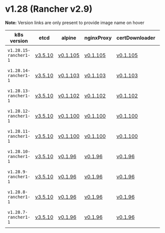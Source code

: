 # v1.28 (Rancher v2.9)

**Note:** Version links are only present to provide image name on hover

| k8s version| etcd| alpine| nginxProxy| certDownloader| kubernetesServicesSidecar| kubedns| dnsmasq| kubednsSidecar| kubednsAutoscaler| coredns| corednsAutoscaler| nodelocal| kubernetes| flannel| flannelCni| calicoNode| calicoCni| calicoControllers| calicoCtl| calicoFlexVol| canalNode| canalCni| canalControllers| canalFlannel| canalFlexVol| weaveNode| weaveCni| podInfraContainer| ingress| ingressBackend| ingressWebhook| metricsServer| windowsPodInfraContainer| aciCniDeployContainer| aciHostContainer| aciOpflexContainer| aciMcastContainer| aciOvsContainer| aciControllerContainer |
| ----- | ----- | ----- | ----- | ----- | ----- | ----- | ----- | ----- | ----- | ----- | ----- | ----- | ----- | ----- | ----- | ----- | ----- | ----- | ----- | ----- | ----- | ----- | ----- | ----- | ----- | ----- | ----- | ----- | ----- | ----- | ----- | ----- | ----- | ----- | ----- | ----- | ----- | ----- | -----  |
| `v1.28.15-rancher1-1` | [v3.5.10](## "rancher/mirrored-coreos-etcd")| [v0.1.105](## "rancher/rke-tools")| [v0.1.105](## "rancher/rke-tools")| [v0.1.105](## "rancher/rke-tools")| [v0.1.105](## "rancher/rke-tools")| [1.22.28](## "rancher/mirrored-k8s-dns-kube-dns")| [1.22.28](## "rancher/mirrored-k8s-dns-dnsmasq-nanny")| [1.22.28](## "rancher/mirrored-k8s-dns-sidecar")| [v1.8.9](## "rancher/mirrored-cluster-proportional-autoscaler")| [1.10.1](## "rancher/mirrored-coredns-coredns")| [v1.8.9](## "rancher/mirrored-cluster-proportional-autoscaler")| [1.22.28](## "rancher/mirrored-k8s-dns-node-cache")| [v1.28.15-rancher1](## "rancher/hyperkube")| [v0.24.2](## "rancher/mirrored-flannel-flannel")| [v0.3.0-rancher9](## "rancher/flannel-cni")| [v3.27.4](## "rancher/mirrored-calico-node")| [v3.27.4-rancher1](## "rancher/calico-cni")| [v3.27.4](## "rancher/mirrored-calico-kube-controllers")| [v3.27.4](## "rancher/mirrored-calico-ctl")| [v3.27.4](## "rancher/mirrored-calico-pod2daemon-flexvol")| [v3.27.4](## "rancher/mirrored-calico-node")| [v3.27.4-rancher1](## "rancher/calico-cni")| [v3.27.4](## "rancher/mirrored-calico-kube-controllers")| [v0.24.2](## "rancher/mirrored-flannel-flannel")| [v3.27.4](## "rancher/mirrored-calico-pod2daemon-flexvol")| [2.8.1](## "weaveworks/weave-kube")| [2.8.1](## "weaveworks/weave-npc")| [3.7](## "rancher/mirrored-pause")| [nginx-1.11.3-rancher1](## "rancher/nginx-ingress-controller")| [1.5-rancher1](## "rancher/mirrored-nginx-ingress-controller-defaultbackend")| [v20231226-1a7112e06](## "rancher/mirrored-ingress-nginx-kube-webhook-certgen")| [v0.7.0](## "rancher/mirrored-metrics-server")| [3.7](## "rancher/mirrored-pause")| [6.1.1.1.81c2369](## "noiro/cnideploy")| [6.1.1.1.81c2369](## "noiro/aci-containers-host")| [6.1.1.1.81c2369](## "noiro/opflex")| [6.1.1.1.81c2369](## "noiro/opflex")| [6.1.1.1.81c2369](## "noiro/openvswitch")| [6.1.1.1.81c2369](## "noiro/aci-containers-controller") |
| `v1.28.14-rancher1-1` | [v3.5.10](## "rancher/mirrored-coreos-etcd")| [v0.1.103](## "rancher/rke-tools")| [v0.1.103](## "rancher/rke-tools")| [v0.1.103](## "rancher/rke-tools")| [v0.1.103](## "rancher/rke-tools")| [1.22.28](## "rancher/mirrored-k8s-dns-kube-dns")| [1.22.28](## "rancher/mirrored-k8s-dns-dnsmasq-nanny")| [1.22.28](## "rancher/mirrored-k8s-dns-sidecar")| [v1.8.9](## "rancher/mirrored-cluster-proportional-autoscaler")| [1.10.1](## "rancher/mirrored-coredns-coredns")| [v1.8.9](## "rancher/mirrored-cluster-proportional-autoscaler")| [1.22.28](## "rancher/mirrored-k8s-dns-node-cache")| [v1.28.14-rancher1](## "rancher/hyperkube")| [v0.24.2](## "rancher/mirrored-flannel-flannel")| [v0.3.0-rancher9](## "rancher/flannel-cni")| [v3.27.4](## "rancher/mirrored-calico-node")| [v3.27.4-rancher1](## "rancher/calico-cni")| [v3.27.4](## "rancher/mirrored-calico-kube-controllers")| [v3.27.4](## "rancher/mirrored-calico-ctl")| [v3.27.4](## "rancher/mirrored-calico-pod2daemon-flexvol")| [v3.27.4](## "rancher/mirrored-calico-node")| [v3.27.4-rancher1](## "rancher/calico-cni")| [v3.27.4](## "rancher/mirrored-calico-kube-controllers")| [v0.24.2](## "rancher/mirrored-flannel-flannel")| [v3.27.4](## "rancher/mirrored-calico-pod2daemon-flexvol")| [2.8.1](## "weaveworks/weave-kube")| [2.8.1](## "weaveworks/weave-npc")| [3.7](## "rancher/mirrored-pause")| [nginx-1.11.2-rancher1](## "rancher/nginx-ingress-controller")| [1.5-rancher1](## "rancher/mirrored-nginx-ingress-controller-defaultbackend")| [v20231226-1a7112e06](## "rancher/mirrored-ingress-nginx-kube-webhook-certgen")| [v0.7.0](## "rancher/mirrored-metrics-server")| [3.7](## "rancher/mirrored-pause")| [6.1.1.1.81c2369](## "noiro/cnideploy")| [6.1.1.1.81c2369](## "noiro/aci-containers-host")| [6.1.1.1.81c2369](## "noiro/opflex")| [6.1.1.1.81c2369](## "noiro/opflex")| [6.1.1.1.81c2369](## "noiro/openvswitch")| [6.1.1.1.81c2369](## "noiro/aci-containers-controller") |
| `v1.28.13-rancher1-1` | [v3.5.10](## "rancher/mirrored-coreos-etcd")| [v0.1.102](## "rancher/rke-tools")| [v0.1.102](## "rancher/rke-tools")| [v0.1.102](## "rancher/rke-tools")| [v0.1.102](## "rancher/rke-tools")| [1.22.28](## "rancher/mirrored-k8s-dns-kube-dns")| [1.22.28](## "rancher/mirrored-k8s-dns-dnsmasq-nanny")| [1.22.28](## "rancher/mirrored-k8s-dns-sidecar")| [v1.8.9](## "rancher/mirrored-cluster-proportional-autoscaler")| [1.10.1](## "rancher/mirrored-coredns-coredns")| [v1.8.9](## "rancher/mirrored-cluster-proportional-autoscaler")| [1.22.28](## "rancher/mirrored-k8s-dns-node-cache")| [v1.28.13-rancher1](## "rancher/hyperkube")| [v0.24.2](## "rancher/mirrored-flannel-flannel")| [v0.3.0-rancher9](## "rancher/flannel-cni")| [v3.27.4](## "rancher/mirrored-calico-node")| [v3.27.4-rancher1](## "rancher/calico-cni")| [v3.27.4](## "rancher/mirrored-calico-kube-controllers")| [v3.27.4](## "rancher/mirrored-calico-ctl")| [v3.27.4](## "rancher/mirrored-calico-pod2daemon-flexvol")| [v3.27.4](## "rancher/mirrored-calico-node")| [v3.27.4-rancher1](## "rancher/calico-cni")| [v3.27.4](## "rancher/mirrored-calico-kube-controllers")| [v0.24.2](## "rancher/mirrored-flannel-flannel")| [v3.27.4](## "rancher/mirrored-calico-pod2daemon-flexvol")| [2.8.1](## "weaveworks/weave-kube")| [2.8.1](## "weaveworks/weave-npc")| [3.7](## "rancher/mirrored-pause")| [nginx-1.11.2-rancher1](## "rancher/nginx-ingress-controller")| [1.5-rancher1](## "rancher/mirrored-nginx-ingress-controller-defaultbackend")| [v20231226-1a7112e06](## "rancher/mirrored-ingress-nginx-kube-webhook-certgen")| [v0.7.0](## "rancher/mirrored-metrics-server")| [3.7](## "rancher/mirrored-pause")| [6.0.4.3.81c2369](## "noiro/cnideploy")| [6.0.4.3.81c2369](## "noiro/aci-containers-host")| [6.0.4.3.81c2369](## "noiro/opflex")| [6.0.4.3.81c2369](## "noiro/opflex")| [6.0.4.3.81c2369](## "noiro/openvswitch")| [6.0.4.3.81c2369](## "noiro/aci-containers-controller") |
| `v1.28.12-rancher1-1` | [v3.5.10](## "rancher/mirrored-coreos-etcd")| [v0.1.100](## "rancher/rke-tools")| [v0.1.100](## "rancher/rke-tools")| [v0.1.100](## "rancher/rke-tools")| [v0.1.100](## "rancher/rke-tools")| [1.22.28](## "rancher/mirrored-k8s-dns-kube-dns")| [1.22.28](## "rancher/mirrored-k8s-dns-dnsmasq-nanny")| [1.22.28](## "rancher/mirrored-k8s-dns-sidecar")| [v1.8.9](## "rancher/mirrored-cluster-proportional-autoscaler")| [1.10.1](## "rancher/mirrored-coredns-coredns")| [v1.8.9](## "rancher/mirrored-cluster-proportional-autoscaler")| [1.22.28](## "rancher/mirrored-k8s-dns-node-cache")| [v1.28.12-rancher1](## "rancher/hyperkube")| [v0.24.2](## "rancher/mirrored-flannel-flannel")| [v0.3.0-rancher9](## "rancher/flannel-cni")| [v3.27.0](## "rancher/mirrored-calico-node")| [v3.27.0-rancher1](## "rancher/calico-cni")| [v3.27.0](## "rancher/mirrored-calico-kube-controllers")| [v3.27.0](## "rancher/mirrored-calico-ctl")| [v3.27.0](## "rancher/mirrored-calico-pod2daemon-flexvol")| [v3.27.0](## "rancher/mirrored-calico-node")| [v3.27.0-rancher1](## "rancher/calico-cni")| [v3.27.0](## "rancher/mirrored-calico-kube-controllers")| [v0.24.2](## "rancher/mirrored-flannel-flannel")| [v3.27.0](## "rancher/mirrored-calico-pod2daemon-flexvol")| [2.8.1](## "weaveworks/weave-kube")| [2.8.1](## "weaveworks/weave-npc")| [3.7](## "rancher/mirrored-pause")| [nginx-1.9.6-rancher1](## "rancher/nginx-ingress-controller")| [1.5-rancher1](## "rancher/mirrored-nginx-ingress-controller-defaultbackend")| [v20231226-1a7112e06](## "rancher/mirrored-ingress-nginx-kube-webhook-certgen")| [v0.7.0](## "rancher/mirrored-metrics-server")| [3.7](## "rancher/mirrored-pause")| [6.0.4.2.81c2369](## "noiro/cnideploy")| [6.0.4.2.81c2369](## "noiro/aci-containers-host")| [6.0.4.2.81c2369](## "noiro/opflex")| [6.0.4.2.81c2369](## "noiro/opflex")| [6.0.4.2.81c2369](## "noiro/openvswitch")| [6.0.4.2.81c2369](## "noiro/aci-containers-controller") |
| `v1.28.11-rancher1-1` | [v3.5.10](## "rancher/mirrored-coreos-etcd")| [v0.1.100](## "rancher/rke-tools")| [v0.1.100](## "rancher/rke-tools")| [v0.1.100](## "rancher/rke-tools")| [v0.1.100](## "rancher/rke-tools")| [1.22.28](## "rancher/mirrored-k8s-dns-kube-dns")| [1.22.28](## "rancher/mirrored-k8s-dns-dnsmasq-nanny")| [1.22.28](## "rancher/mirrored-k8s-dns-sidecar")| [v1.8.9](## "rancher/mirrored-cluster-proportional-autoscaler")| [1.10.1](## "rancher/mirrored-coredns-coredns")| [v1.8.9](## "rancher/mirrored-cluster-proportional-autoscaler")| [1.22.28](## "rancher/mirrored-k8s-dns-node-cache")| [v1.28.11-rancher1](## "rancher/hyperkube")| [v0.24.2](## "rancher/mirrored-flannel-flannel")| [v0.3.0-rancher9](## "rancher/flannel-cni")| [v3.27.0](## "rancher/mirrored-calico-node")| [v3.27.0-rancher1](## "rancher/calico-cni")| [v3.27.0](## "rancher/mirrored-calico-kube-controllers")| [v3.27.0](## "rancher/mirrored-calico-ctl")| [v3.27.0](## "rancher/mirrored-calico-pod2daemon-flexvol")| [v3.27.0](## "rancher/mirrored-calico-node")| [v3.27.0-rancher1](## "rancher/calico-cni")| [v3.27.0](## "rancher/mirrored-calico-kube-controllers")| [v0.24.2](## "rancher/mirrored-flannel-flannel")| [v3.27.0](## "rancher/mirrored-calico-pod2daemon-flexvol")| [2.8.1](## "weaveworks/weave-kube")| [2.8.1](## "weaveworks/weave-npc")| [3.7](## "rancher/mirrored-pause")| [nginx-1.9.6-rancher1](## "rancher/nginx-ingress-controller")| [1.5-rancher1](## "rancher/mirrored-nginx-ingress-controller-defaultbackend")| [v20231226-1a7112e06](## "rancher/mirrored-ingress-nginx-kube-webhook-certgen")| [v0.7.0](## "rancher/mirrored-metrics-server")| [3.7](## "rancher/mirrored-pause")| [6.0.4.2.81c2369](## "noiro/cnideploy")| [6.0.4.2.81c2369](## "noiro/aci-containers-host")| [6.0.4.2.81c2369](## "noiro/opflex")| [6.0.4.2.81c2369](## "noiro/opflex")| [6.0.4.2.81c2369](## "noiro/openvswitch")| [6.0.4.2.81c2369](## "noiro/aci-containers-controller") |
| `v1.28.10-rancher1-1` | [v3.5.10](## "rancher/mirrored-coreos-etcd")| [v0.1.96](## "rancher/rke-tools")| [v0.1.96](## "rancher/rke-tools")| [v0.1.96](## "rancher/rke-tools")| [v0.1.96](## "rancher/rke-tools")| [1.22.28](## "rancher/mirrored-k8s-dns-kube-dns")| [1.22.28](## "rancher/mirrored-k8s-dns-dnsmasq-nanny")| [1.22.28](## "rancher/mirrored-k8s-dns-sidecar")| [v1.8.9](## "rancher/mirrored-cluster-proportional-autoscaler")| [1.10.1](## "rancher/mirrored-coredns-coredns")| [v1.8.9](## "rancher/mirrored-cluster-proportional-autoscaler")| [1.22.28](## "rancher/mirrored-k8s-dns-node-cache")| [v1.28.10-rancher1](## "rancher/hyperkube")| [v0.24.2](## "rancher/mirrored-flannel-flannel")| [v0.3.0-rancher9](## "rancher/flannel-cni")| [v3.27.0](## "rancher/mirrored-calico-node")| [v3.27.0-rancher1](## "rancher/calico-cni")| [v3.27.0](## "rancher/mirrored-calico-kube-controllers")| [v3.27.0](## "rancher/mirrored-calico-ctl")| [v3.27.0](## "rancher/mirrored-calico-pod2daemon-flexvol")| [v3.27.0](## "rancher/mirrored-calico-node")| [v3.27.0-rancher1](## "rancher/calico-cni")| [v3.27.0](## "rancher/mirrored-calico-kube-controllers")| [v0.24.2](## "rancher/mirrored-flannel-flannel")| [v3.27.0](## "rancher/mirrored-calico-pod2daemon-flexvol")| [2.8.1](## "weaveworks/weave-kube")| [2.8.1](## "weaveworks/weave-npc")| [3.7](## "rancher/mirrored-pause")| [nginx-1.9.6-rancher1](## "rancher/nginx-ingress-controller")| [1.5-rancher1](## "rancher/mirrored-nginx-ingress-controller-defaultbackend")| [v20231226-1a7112e06](## "rancher/mirrored-ingress-nginx-kube-webhook-certgen")| [v0.7.0](## "rancher/mirrored-metrics-server")| [3.7](## "rancher/mirrored-pause")| [6.0.4.1.81c2369](## "noiro/cnideploy")| [6.0.4.1.81c2369](## "noiro/aci-containers-host")| [6.0.4.1.81c2369](## "noiro/opflex")| [6.0.4.1.81c2369](## "noiro/opflex")| [6.0.4.1.81c2369](## "noiro/openvswitch")| [6.0.4.1.81c2369](## "noiro/aci-containers-controller") |
| `v1.28.9-rancher1-1` | [v3.5.10](## "rancher/mirrored-coreos-etcd")| [v0.1.96](## "rancher/rke-tools")| [v0.1.96](## "rancher/rke-tools")| [v0.1.96](## "rancher/rke-tools")| [v0.1.96](## "rancher/rke-tools")| [1.22.28](## "rancher/mirrored-k8s-dns-kube-dns")| [1.22.28](## "rancher/mirrored-k8s-dns-dnsmasq-nanny")| [1.22.28](## "rancher/mirrored-k8s-dns-sidecar")| [v1.8.9](## "rancher/mirrored-cluster-proportional-autoscaler")| [1.10.1](## "rancher/mirrored-coredns-coredns")| [v1.8.9](## "rancher/mirrored-cluster-proportional-autoscaler")| [1.22.28](## "rancher/mirrored-k8s-dns-node-cache")| [v1.28.9-rancher1](## "rancher/hyperkube")| [v0.24.2](## "rancher/mirrored-flannel-flannel")| [v0.3.0-rancher9](## "rancher/flannel-cni")| [v3.27.0](## "rancher/mirrored-calico-node")| [v3.27.0-rancher1](## "rancher/calico-cni")| [v3.27.0](## "rancher/mirrored-calico-kube-controllers")| [v3.27.0](## "rancher/mirrored-calico-ctl")| [v3.27.0](## "rancher/mirrored-calico-pod2daemon-flexvol")| [v3.27.0](## "rancher/mirrored-calico-node")| [v3.27.0-rancher1](## "rancher/calico-cni")| [v3.27.0](## "rancher/mirrored-calico-kube-controllers")| [v0.24.2](## "rancher/mirrored-flannel-flannel")| [v3.27.0](## "rancher/mirrored-calico-pod2daemon-flexvol")| [2.8.1](## "weaveworks/weave-kube")| [2.8.1](## "weaveworks/weave-npc")| [3.7](## "rancher/mirrored-pause")| [nginx-1.9.6-rancher1](## "rancher/nginx-ingress-controller")| [1.5-rancher1](## "rancher/mirrored-nginx-ingress-controller-defaultbackend")| [v20231226-1a7112e06](## "rancher/mirrored-ingress-nginx-kube-webhook-certgen")| [v0.7.0](## "rancher/mirrored-metrics-server")| [3.7](## "rancher/mirrored-pause")| [6.0.4.1.81c2369](## "noiro/cnideploy")| [6.0.4.1.81c2369](## "noiro/aci-containers-host")| [6.0.4.1.81c2369](## "noiro/opflex")| [6.0.4.1.81c2369](## "noiro/opflex")| [6.0.4.1.81c2369](## "noiro/openvswitch")| [6.0.4.1.81c2369](## "noiro/aci-containers-controller") |
| `v1.28.8-rancher1-1` | [v3.5.10](## "rancher/mirrored-coreos-etcd")| [v0.1.96](## "rancher/rke-tools")| [v0.1.96](## "rancher/rke-tools")| [v0.1.96](## "rancher/rke-tools")| [v0.1.96](## "rancher/rke-tools")| [1.22.28](## "rancher/mirrored-k8s-dns-kube-dns")| [1.22.28](## "rancher/mirrored-k8s-dns-dnsmasq-nanny")| [1.22.28](## "rancher/mirrored-k8s-dns-sidecar")| [v1.8.9](## "rancher/mirrored-cluster-proportional-autoscaler")| [1.10.1](## "rancher/mirrored-coredns-coredns")| [v1.8.9](## "rancher/mirrored-cluster-proportional-autoscaler")| [1.22.28](## "rancher/mirrored-k8s-dns-node-cache")| [v1.28.8-rancher1](## "rancher/hyperkube")| [v0.24.2](## "rancher/mirrored-flannel-flannel")| [v0.3.0-rancher9](## "rancher/flannel-cni")| [v3.27.0](## "rancher/mirrored-calico-node")| [v3.27.0-rancher1](## "rancher/calico-cni")| [v3.27.0](## "rancher/mirrored-calico-kube-controllers")| [v3.27.0](## "rancher/mirrored-calico-ctl")| [v3.27.0](## "rancher/mirrored-calico-pod2daemon-flexvol")| [v3.27.0](## "rancher/mirrored-calico-node")| [v3.27.0-rancher1](## "rancher/calico-cni")| [v3.27.0](## "rancher/mirrored-calico-kube-controllers")| [v0.24.2](## "rancher/mirrored-flannel-flannel")| [v3.27.0](## "rancher/mirrored-calico-pod2daemon-flexvol")| [2.8.1](## "weaveworks/weave-kube")| [2.8.1](## "weaveworks/weave-npc")| [3.7](## "rancher/mirrored-pause")| [nginx-1.9.6-rancher1](## "rancher/nginx-ingress-controller")| [1.5-rancher1](## "rancher/mirrored-nginx-ingress-controller-defaultbackend")| [v20231226-1a7112e06](## "rancher/mirrored-ingress-nginx-kube-webhook-certgen")| [v0.7.0](## "rancher/mirrored-metrics-server")| [3.7](## "rancher/mirrored-pause")| [6.0.4.1.81c2369](## "noiro/cnideploy")| [6.0.4.1.81c2369](## "noiro/aci-containers-host")| [6.0.4.1.81c2369](## "noiro/opflex")| [6.0.4.1.81c2369](## "noiro/opflex")| [6.0.4.1.81c2369](## "noiro/openvswitch")| [6.0.4.1.81c2369](## "noiro/aci-containers-controller") |
| `v1.28.7-rancher1-1` | [v3.5.10](## "rancher/mirrored-coreos-etcd")| [v0.1.96](## "rancher/rke-tools")| [v0.1.96](## "rancher/rke-tools")| [v0.1.96](## "rancher/rke-tools")| [v0.1.96](## "rancher/rke-tools")| [1.22.28](## "rancher/mirrored-k8s-dns-kube-dns")| [1.22.28](## "rancher/mirrored-k8s-dns-dnsmasq-nanny")| [1.22.28](## "rancher/mirrored-k8s-dns-sidecar")| [1.8.6](## "rancher/mirrored-cluster-proportional-autoscaler")| [1.10.1](## "rancher/mirrored-coredns-coredns")| [1.8.6](## "rancher/mirrored-cluster-proportional-autoscaler")| [1.22.28](## "rancher/mirrored-k8s-dns-node-cache")| [v1.28.7-rancher1](## "rancher/hyperkube")| [v0.24.2](## "rancher/mirrored-flannel-flannel")| [v0.3.0-rancher9](## "rancher/flannel-cni")| [v3.27.0](## "rancher/mirrored-calico-node")| [v3.27.0-rancher1](## "rancher/calico-cni")| [v3.27.0](## "rancher/mirrored-calico-kube-controllers")| [v3.27.0](## "rancher/mirrored-calico-ctl")| [v3.27.0](## "rancher/mirrored-calico-pod2daemon-flexvol")| [v3.27.0](## "rancher/mirrored-calico-node")| [v3.27.0-rancher1](## "rancher/calico-cni")| [v3.27.0](## "rancher/mirrored-calico-kube-controllers")| [v0.24.2](## "rancher/mirrored-flannel-flannel")| [v3.27.0](## "rancher/mirrored-calico-pod2daemon-flexvol")| [2.8.1](## "weaveworks/weave-kube")| [2.8.1](## "weaveworks/weave-npc")| [3.7](## "rancher/mirrored-pause")| [nginx-1.9.6-rancher1](## "rancher/nginx-ingress-controller")| [1.5-rancher1](## "rancher/mirrored-nginx-ingress-controller-defaultbackend")| [v20231226-1a7112e06](## "rancher/mirrored-ingress-nginx-kube-webhook-certgen")| [v0.7.0](## "rancher/mirrored-metrics-server")| [3.7](## "rancher/mirrored-pause")| [6.0.4.1.81c2369](## "noiro/cnideploy")| [6.0.4.1.81c2369](## "noiro/aci-containers-host")| [6.0.4.1.81c2369](## "noiro/opflex")| [6.0.4.1.81c2369](## "noiro/opflex")| [6.0.4.1.81c2369](## "noiro/openvswitch")| [6.0.4.1.81c2369](## "noiro/aci-containers-controller") |



